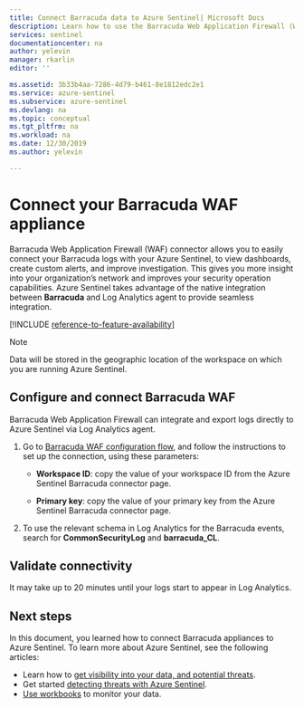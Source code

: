 ```yaml
---
title: Connect Barracuda data to Azure Sentinel| Microsoft Docs
description: Learn how to use the Barracuda Web Application Firewall (WAF) connector to connect Barracuda logs with Azure Sentinel.
services: sentinel
documentationcenter: na
author: yelevin
manager: rkarlin
editor: ''

ms.assetid: 3b33b4aa-7286-4d79-b461-8e1812edc2e1
ms.service: azure-sentinel
ms.subservice: azure-sentinel
ms.devlang: na
ms.topic: conceptual
ms.tgt_pltfrm: na
ms.workload: na
ms.date: 12/30/2019
ms.author: yelevin

---
```

# Connect your Barracuda WAF appliance 

Barracuda Web Application Firewall (WAF) connector allows you to easily connect your Barracuda logs with your Azure Sentinel, to view dashboards, create custom alerts, and improve investigation. This gives you more insight into your organization’s network and improves your security operation capabilities. Azure Sentinel takes advantage of the native integration between **Barracuda** and Log Analytics agent to provide seamless integration. 

[!INCLUDE [reference-to-feature-availability](includes/reference-to-feature-availability.md)]

> [!NOTE]
> Data will be stored in the geographic location of the workspace on which you are running Azure Sentinel.

## Configure and connect Barracuda WAF

Barracuda Web Application Firewall can integrate and export logs directly to Azure Sentinel via Log Analytics agent.

1. Go to [Barracuda WAF configuration flow](https://campus.barracuda.com/product/webapplicationfirewall/doc/73696965/configure-the-barracuda-web-application-firewall-to-integrate-with-the-oms-server-and-export-logs/), and follow the instructions to set up the connection, using these parameters:

    - **Workspace ID**: copy the value of your workspace ID from the Azure Sentinel Barracuda connector page.

    - **Primary key**: copy the value of your primary key from the Azure Sentinel Barracuda connector page.

1. To use the relevant schema in Log Analytics for the Barracuda events, search for **CommonSecurityLog** and **barracuda_CL**.

## Validate connectivity

It may take up to 20 minutes until your logs start to appear in Log Analytics. 



## Next steps
In this document, you learned how to connect Barracuda appliances to Azure Sentinel. To learn more about Azure Sentinel, see the following articles:
- Learn how to [get visibility into your data, and potential threats](quickstart-get-visibility.md).
- Get started [detecting threats with Azure Sentinel](tutorial-detect-threats-built-in.md).
- [Use workbooks](tutorial-monitor-your-data.md) to monitor your data.


